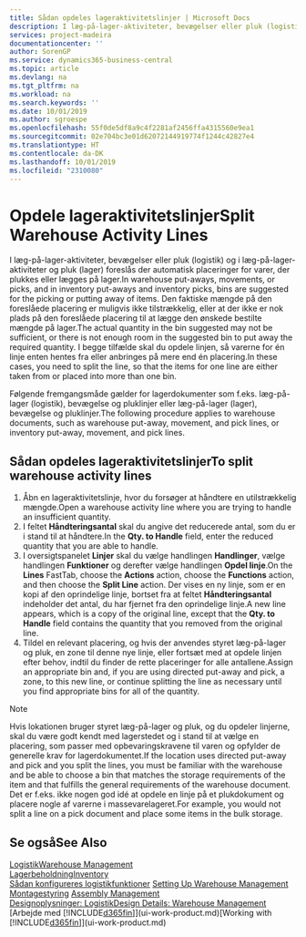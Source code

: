 ```yaml
---
title: Sådan opdeles lageraktivitetslinjer | Microsoft Docs
description: I læg-på-lager-aktiviteter, bevægelser eller pluk (logistik) og i læg-på-lager-aktiviteter og pluk (lager) foreslås der automatisk placeringer for varer, der plukkes eller lægges på lager. Den faktiske mængde på den foreslåede placering er muligvis ikke tilstrækkelig, eller at der ikke er nok plads på den foreslåede placering til at lægge den ønskede bestilte mængde på lager. I begge tilfælde skal du opdele linjen, så varerne for én linje enten hentes fra eller anbringes på mere end én placering.
services: project-madeira
documentationcenter: ''
author: SorenGP
ms.service: dynamics365-business-central
ms.topic: article
ms.devlang: na
ms.tgt_pltfrm: na
ms.workload: na
ms.search.keywords: ''
ms.date: 10/01/2019
ms.author: sgroespe
ms.openlocfilehash: 55f0de5df8a9c4f2281af2456ffa4315560e9ea1
ms.sourcegitcommit: 02e704bc3e01d62072144919774f1244c42827e4
ms.translationtype: HT
ms.contentlocale: da-DK
ms.lasthandoff: 10/01/2019
ms.locfileid: "2310080"
---
```

# <a name="split-warehouse-activity-lines"></a><span data-ttu-id="72299-105">Opdele lageraktivitetslinjer</span><span class="sxs-lookup"><span data-stu-id="72299-105">Split Warehouse Activity Lines</span></span>
<span data-ttu-id="72299-106">I læg-på-lager-aktiviteter, bevægelser eller pluk (logistik) og i læg-på-lager-aktiviteter og pluk (lager) foreslås der automatisk placeringer for varer, der plukkes eller lægges på lager.</span><span class="sxs-lookup"><span data-stu-id="72299-106">In warehouse put-aways, movements, or picks, and in inventory put-aways and inventory picks, bins are suggested for the picking or putting away of items.</span></span> <span data-ttu-id="72299-107">Den faktiske mængde på den foreslåede placering er muligvis ikke tilstrækkelig, eller at der ikke er nok plads på den foreslåede placering til at lægge den ønskede bestilte mængde på lager.</span><span class="sxs-lookup"><span data-stu-id="72299-107">The actual quantity in the bin suggested may not be sufficient, or there is not enough room in the suggested bin to put away the required quantity.</span></span> <span data-ttu-id="72299-108">I begge tilfælde skal du opdele linjen, så varerne for én linje enten hentes fra eller anbringes på mere end én placering.</span><span class="sxs-lookup"><span data-stu-id="72299-108">In these cases, you need to split the line, so that the items for one line are either taken from or placed into more than one bin.</span></span>  

<span data-ttu-id="72299-109">Følgende fremgangsmåde gælder for lagerdokumenter som f.eks. læg-på-lager (logistik), bevægelse og pluklinjer eller læg-på-lager (lager), bevægelse og pluklinjer.</span><span class="sxs-lookup"><span data-stu-id="72299-109">The following procedure applies to warehouse documents, such as warehouse put-away, movement, and pick lines, or inventory put-away, movement, and pick lines.</span></span>  

## <a name="to-split-warehouse-activity-lines"></a><span data-ttu-id="72299-110">Sådan opdeles lageraktivitetslinjer</span><span class="sxs-lookup"><span data-stu-id="72299-110">To split warehouse activity lines</span></span>  
1.  <span data-ttu-id="72299-111">Åbn en lageraktivitetslinje, hvor du forsøger at håndtere en utilstrækkelig mængde.</span><span class="sxs-lookup"><span data-stu-id="72299-111">Open a warehouse activity line where you are trying to handle an insufficient quantity.</span></span>  
2.  <span data-ttu-id="72299-112">I feltet **Håndteringsantal** skal du angive det reducerede antal, som du er i stand til at håndtere.</span><span class="sxs-lookup"><span data-stu-id="72299-112">In the **Qty. to Handle** field, enter the reduced quantity that you are able to handle.</span></span>  
3.  <span data-ttu-id="72299-113">I oversigtspanelet **Linjer** skal du vælge handlingen **Handlinger**, vælge handlingen **Funktioner** og derefter vælge handlingen **Opdel linje**.</span><span class="sxs-lookup"><span data-stu-id="72299-113">On the **Lines** FastTab, choose the **Actions** action, choose the **Functions** action, and then choose the **Split Line** action.</span></span> <span data-ttu-id="72299-114">Der vises en ny linje, som er en kopi af den oprindelige linje, bortset fra at feltet **Håndteringsantal** indeholder det antal, du har fjernet fra den oprindelige linje.</span><span class="sxs-lookup"><span data-stu-id="72299-114">A new line appears, which is a copy of the original line, except that the **Qty. to Handle** field contains the quantity that you removed from the original line.</span></span>  
4.  <span data-ttu-id="72299-115">Tildel en relevant placering, og hvis der anvendes styret læg-på-lager og pluk, en zone til denne nye linje, eller fortsæt med at opdele linjen efter behov, indtil du finder de rette placeringer for alle antallene.</span><span class="sxs-lookup"><span data-stu-id="72299-115">Assign an appropriate bin and, if you are using directed put-away and pick, a zone, to this new line, or continue splitting the line as necessary until you find appropriate bins for all of the quantity.</span></span>  

> [!NOTE]  
>  <span data-ttu-id="72299-116">Hvis lokationen bruger styret læg-på-lager og pluk, og du opdeler linjerne, skal du være godt kendt med lagerstedet og i stand til at vælge en placering, som passer med opbevaringskravene til varen og opfylder de generelle krav for lagerdokumentet.</span><span class="sxs-lookup"><span data-stu-id="72299-116">If the location uses directed put-away and pick and you split the lines, you must be familiar with the warehouse and be able to choose a bin that matches the storage requirements of the item and that fulfills the general requirements of the warehouse document.</span></span> <span data-ttu-id="72299-117">Det er f.eks. ikke nogen god idé at opdele en linje på et plukdokument og placere nogle af varerne i massevarelageret.</span><span class="sxs-lookup"><span data-stu-id="72299-117">For example, you would not split a line on a pick document and place some items in the bulk storage.</span></span>  

## <a name="see-also"></a><span data-ttu-id="72299-118">Se også</span><span class="sxs-lookup"><span data-stu-id="72299-118">See Also</span></span>  
[<span data-ttu-id="72299-119">Logistik</span><span class="sxs-lookup"><span data-stu-id="72299-119">Warehouse Management</span></span>](warehouse-manage-warehouse.md)  
[<span data-ttu-id="72299-120">Lagerbeholdning</span><span class="sxs-lookup"><span data-stu-id="72299-120">Inventory</span></span>](inventory-manage-inventory.md)  
<span data-ttu-id="72299-121">[Sådan konfigureres logistikfunktioner](warehouse-setup-warehouse.md)   </span><span class="sxs-lookup"><span data-stu-id="72299-121">[Setting Up Warehouse Management](warehouse-setup-warehouse.md)   </span></span>  
<span data-ttu-id="72299-122">[Montagestyring](assembly-assemble-items.md)  </span><span class="sxs-lookup"><span data-stu-id="72299-122">[Assembly Management](assembly-assemble-items.md)  </span></span>  
[<span data-ttu-id="72299-123">Designoplysninger: Logistik</span><span class="sxs-lookup"><span data-stu-id="72299-123">Design Details: Warehouse Management</span></span>](design-details-warehouse-management.md)  
<span data-ttu-id="72299-124">[Arbejde med [!INCLUDE[d365fin](includes/d365fin_md.md)]](ui-work-product.md)</span><span class="sxs-lookup"><span data-stu-id="72299-124">[Working with [!INCLUDE[d365fin](includes/d365fin_md.md)]](ui-work-product.md)</span></span>
